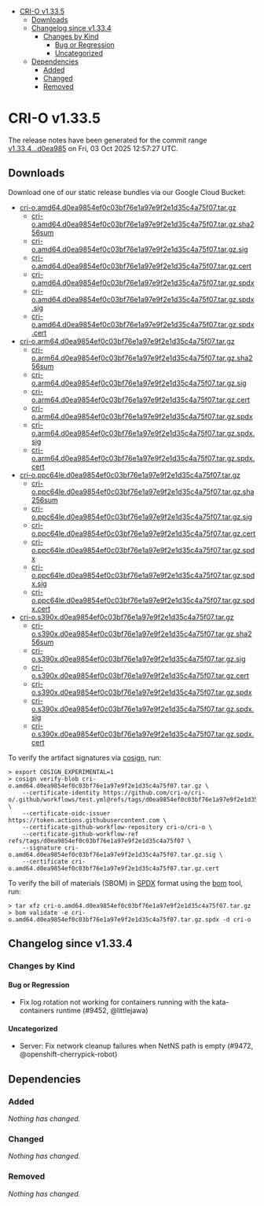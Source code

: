 - [CRI-O v1.33.5](#cri-o-v1335)
  - [Downloads](#downloads)
  - [Changelog since v1.33.4](#changelog-since-v1334)
    - [Changes by Kind](#changes-by-kind)
      - [Bug or Regression](#bug-or-regression)
      - [Uncategorized](#uncategorized)
  - [Dependencies](#dependencies)
    - [Added](#added)
    - [Changed](#changed)
    - [Removed](#removed)

# CRI-O v1.33.5

The release notes have been generated for the commit range
[v1.33.4...d0ea985](https://github.com/cri-o/cri-o/compare/v1.33.4...v1.33.5) on Fri, 03 Oct 2025 12:57:27 UTC.

## Downloads

Download one of our static release bundles via our Google Cloud Bucket:

- [cri-o.amd64.d0ea9854ef0c03bf76e1a97e9f2e1d35c4a75f07.tar.gz](https://storage.googleapis.com/cri-o/artifacts/cri-o.amd64.d0ea9854ef0c03bf76e1a97e9f2e1d35c4a75f07.tar.gz)
  - [cri-o.amd64.d0ea9854ef0c03bf76e1a97e9f2e1d35c4a75f07.tar.gz.sha256sum](https://storage.googleapis.com/cri-o/artifacts/cri-o.amd64.d0ea9854ef0c03bf76e1a97e9f2e1d35c4a75f07.tar.gz.sha256sum)
  - [cri-o.amd64.d0ea9854ef0c03bf76e1a97e9f2e1d35c4a75f07.tar.gz.sig](https://storage.googleapis.com/cri-o/artifacts/cri-o.amd64.d0ea9854ef0c03bf76e1a97e9f2e1d35c4a75f07.tar.gz.sig)
  - [cri-o.amd64.d0ea9854ef0c03bf76e1a97e9f2e1d35c4a75f07.tar.gz.cert](https://storage.googleapis.com/cri-o/artifacts/cri-o.amd64.d0ea9854ef0c03bf76e1a97e9f2e1d35c4a75f07.tar.gz.cert)
  - [cri-o.amd64.d0ea9854ef0c03bf76e1a97e9f2e1d35c4a75f07.tar.gz.spdx](https://storage.googleapis.com/cri-o/artifacts/cri-o.amd64.d0ea9854ef0c03bf76e1a97e9f2e1d35c4a75f07.tar.gz.spdx)
  - [cri-o.amd64.d0ea9854ef0c03bf76e1a97e9f2e1d35c4a75f07.tar.gz.spdx.sig](https://storage.googleapis.com/cri-o/artifacts/cri-o.amd64.d0ea9854ef0c03bf76e1a97e9f2e1d35c4a75f07.tar.gz.spdx.sig)
  - [cri-o.amd64.d0ea9854ef0c03bf76e1a97e9f2e1d35c4a75f07.tar.gz.spdx.cert](https://storage.googleapis.com/cri-o/artifacts/cri-o.amd64.d0ea9854ef0c03bf76e1a97e9f2e1d35c4a75f07.tar.gz.spdx.cert)
- [cri-o.arm64.d0ea9854ef0c03bf76e1a97e9f2e1d35c4a75f07.tar.gz](https://storage.googleapis.com/cri-o/artifacts/cri-o.arm64.d0ea9854ef0c03bf76e1a97e9f2e1d35c4a75f07.tar.gz)
  - [cri-o.arm64.d0ea9854ef0c03bf76e1a97e9f2e1d35c4a75f07.tar.gz.sha256sum](https://storage.googleapis.com/cri-o/artifacts/cri-o.arm64.d0ea9854ef0c03bf76e1a97e9f2e1d35c4a75f07.tar.gz.sha256sum)
  - [cri-o.arm64.d0ea9854ef0c03bf76e1a97e9f2e1d35c4a75f07.tar.gz.sig](https://storage.googleapis.com/cri-o/artifacts/cri-o.arm64.d0ea9854ef0c03bf76e1a97e9f2e1d35c4a75f07.tar.gz.sig)
  - [cri-o.arm64.d0ea9854ef0c03bf76e1a97e9f2e1d35c4a75f07.tar.gz.cert](https://storage.googleapis.com/cri-o/artifacts/cri-o.arm64.d0ea9854ef0c03bf76e1a97e9f2e1d35c4a75f07.tar.gz.cert)
  - [cri-o.arm64.d0ea9854ef0c03bf76e1a97e9f2e1d35c4a75f07.tar.gz.spdx](https://storage.googleapis.com/cri-o/artifacts/cri-o.arm64.d0ea9854ef0c03bf76e1a97e9f2e1d35c4a75f07.tar.gz.spdx)
  - [cri-o.arm64.d0ea9854ef0c03bf76e1a97e9f2e1d35c4a75f07.tar.gz.spdx.sig](https://storage.googleapis.com/cri-o/artifacts/cri-o.arm64.d0ea9854ef0c03bf76e1a97e9f2e1d35c4a75f07.tar.gz.spdx.sig)
  - [cri-o.arm64.d0ea9854ef0c03bf76e1a97e9f2e1d35c4a75f07.tar.gz.spdx.cert](https://storage.googleapis.com/cri-o/artifacts/cri-o.arm64.d0ea9854ef0c03bf76e1a97e9f2e1d35c4a75f07.tar.gz.spdx.cert)
- [cri-o.ppc64le.d0ea9854ef0c03bf76e1a97e9f2e1d35c4a75f07.tar.gz](https://storage.googleapis.com/cri-o/artifacts/cri-o.ppc64le.d0ea9854ef0c03bf76e1a97e9f2e1d35c4a75f07.tar.gz)
  - [cri-o.ppc64le.d0ea9854ef0c03bf76e1a97e9f2e1d35c4a75f07.tar.gz.sha256sum](https://storage.googleapis.com/cri-o/artifacts/cri-o.ppc64le.d0ea9854ef0c03bf76e1a97e9f2e1d35c4a75f07.tar.gz.sha256sum)
  - [cri-o.ppc64le.d0ea9854ef0c03bf76e1a97e9f2e1d35c4a75f07.tar.gz.sig](https://storage.googleapis.com/cri-o/artifacts/cri-o.ppc64le.d0ea9854ef0c03bf76e1a97e9f2e1d35c4a75f07.tar.gz.sig)
  - [cri-o.ppc64le.d0ea9854ef0c03bf76e1a97e9f2e1d35c4a75f07.tar.gz.cert](https://storage.googleapis.com/cri-o/artifacts/cri-o.ppc64le.d0ea9854ef0c03bf76e1a97e9f2e1d35c4a75f07.tar.gz.cert)
  - [cri-o.ppc64le.d0ea9854ef0c03bf76e1a97e9f2e1d35c4a75f07.tar.gz.spdx](https://storage.googleapis.com/cri-o/artifacts/cri-o.ppc64le.d0ea9854ef0c03bf76e1a97e9f2e1d35c4a75f07.tar.gz.spdx)
  - [cri-o.ppc64le.d0ea9854ef0c03bf76e1a97e9f2e1d35c4a75f07.tar.gz.spdx.sig](https://storage.googleapis.com/cri-o/artifacts/cri-o.ppc64le.d0ea9854ef0c03bf76e1a97e9f2e1d35c4a75f07.tar.gz.spdx.sig)
  - [cri-o.ppc64le.d0ea9854ef0c03bf76e1a97e9f2e1d35c4a75f07.tar.gz.spdx.cert](https://storage.googleapis.com/cri-o/artifacts/cri-o.ppc64le.d0ea9854ef0c03bf76e1a97e9f2e1d35c4a75f07.tar.gz.spdx.cert)
- [cri-o.s390x.d0ea9854ef0c03bf76e1a97e9f2e1d35c4a75f07.tar.gz](https://storage.googleapis.com/cri-o/artifacts/cri-o.s390x.d0ea9854ef0c03bf76e1a97e9f2e1d35c4a75f07.tar.gz)
  - [cri-o.s390x.d0ea9854ef0c03bf76e1a97e9f2e1d35c4a75f07.tar.gz.sha256sum](https://storage.googleapis.com/cri-o/artifacts/cri-o.s390x.d0ea9854ef0c03bf76e1a97e9f2e1d35c4a75f07.tar.gz.sha256sum)
  - [cri-o.s390x.d0ea9854ef0c03bf76e1a97e9f2e1d35c4a75f07.tar.gz.sig](https://storage.googleapis.com/cri-o/artifacts/cri-o.s390x.d0ea9854ef0c03bf76e1a97e9f2e1d35c4a75f07.tar.gz.sig)
  - [cri-o.s390x.d0ea9854ef0c03bf76e1a97e9f2e1d35c4a75f07.tar.gz.cert](https://storage.googleapis.com/cri-o/artifacts/cri-o.s390x.d0ea9854ef0c03bf76e1a97e9f2e1d35c4a75f07.tar.gz.cert)
  - [cri-o.s390x.d0ea9854ef0c03bf76e1a97e9f2e1d35c4a75f07.tar.gz.spdx](https://storage.googleapis.com/cri-o/artifacts/cri-o.s390x.d0ea9854ef0c03bf76e1a97e9f2e1d35c4a75f07.tar.gz.spdx)
  - [cri-o.s390x.d0ea9854ef0c03bf76e1a97e9f2e1d35c4a75f07.tar.gz.spdx.sig](https://storage.googleapis.com/cri-o/artifacts/cri-o.s390x.d0ea9854ef0c03bf76e1a97e9f2e1d35c4a75f07.tar.gz.spdx.sig)
  - [cri-o.s390x.d0ea9854ef0c03bf76e1a97e9f2e1d35c4a75f07.tar.gz.spdx.cert](https://storage.googleapis.com/cri-o/artifacts/cri-o.s390x.d0ea9854ef0c03bf76e1a97e9f2e1d35c4a75f07.tar.gz.spdx.cert)

To verify the artifact signatures via [cosign](https://github.com/sigstore/cosign), run:

```console
> export COSIGN_EXPERIMENTAL=1
> cosign verify-blob cri-o.amd64.d0ea9854ef0c03bf76e1a97e9f2e1d35c4a75f07.tar.gz \
    --certificate-identity https://github.com/cri-o/cri-o/.github/workflows/test.yml@refs/tags/d0ea9854ef0c03bf76e1a97e9f2e1d35c4a75f07 \
    --certificate-oidc-issuer https://token.actions.githubusercontent.com \
    --certificate-github-workflow-repository cri-o/cri-o \
    --certificate-github-workflow-ref refs/tags/d0ea9854ef0c03bf76e1a97e9f2e1d35c4a75f07 \
    --signature cri-o.amd64.d0ea9854ef0c03bf76e1a97e9f2e1d35c4a75f07.tar.gz.sig \
    --certificate cri-o.amd64.d0ea9854ef0c03bf76e1a97e9f2e1d35c4a75f07.tar.gz.cert
```

To verify the bill of materials (SBOM) in [SPDX](https://spdx.org) format using the [bom](https://sigs.k8s.io/bom) tool, run:

```console
> tar xfz cri-o.amd64.d0ea9854ef0c03bf76e1a97e9f2e1d35c4a75f07.tar.gz
> bom validate -e cri-o.amd64.d0ea9854ef0c03bf76e1a97e9f2e1d35c4a75f07.tar.gz.spdx -d cri-o
```

## Changelog since v1.33.4

### Changes by Kind

#### Bug or Regression
 - Fix log rotation not working for containers running with the kata-containers runtime (#9452, @littlejawa)

#### Uncategorized
 - Server: Fix network cleanup failures when NetNS path is empty (#9472, @openshift-cherrypick-robot)

## Dependencies

### Added
_Nothing has changed._

### Changed
_Nothing has changed._

### Removed
_Nothing has changed._
